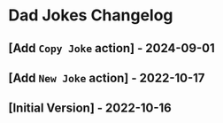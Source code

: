 # Dad Jokes Changelog

## [Add `Copy Joke` action] - 2024-09-01

## [Add `New Joke` action] - 2022-10-17

## [Initial Version] - 2022-10-16